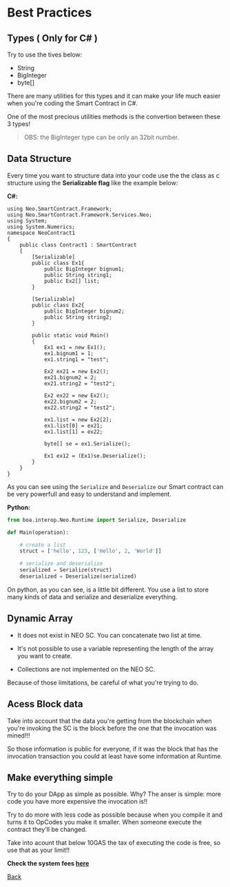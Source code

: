 # Best Practices

## Types ( Only for C# )

Try to use the tives below:
- String
- BigInteger
- byte[]

There are many utilities for this types and it can make your life much easier when you're coding the Smart Contract in C#.

One of the most precious utilities methods is the convertion between these 3 types!

> OBS: the BigInteger type can be only an 32bit number.

## Data Structure

Every time you want to structure data into your code use the the class as c structure using the **Serializable flag** like the example below:

**C#:**
```CSharp
using Neo.SmartContract.Framework;
using Neo.SmartContract.Framework.Services.Neo;
using System;
using System.Numerics;
namespace NeoContract1
{
    public class Contract1 : SmartContract
    {
        [Serializable]
        public class Ex1{
            public BigInteger bignum1;
            public String string1;
            public Ex2[] list;
        }
        
        [Serializable]
        public class Ex2{
            public BigInteger bignum2;
            public String string2;
        }
        
        public static void Main()
        {
            Ex1 ex1 = new Ex1();
            ex1.bignum1 = 1;
            ex1.string1 = "test";
            
            Ex2 ex21 = new Ex2();
            ex21.bignum2 = 2;
            ex21.string2 = "test2";

            Ex2 ex22 = new Ex2();
            ex22.bignum2 = 2;
            ex22.string2 = "test2";
            
            ex1.list = new Ex2[2];
            ex1.list[0] = ex21;
            ex1.list[1] = ex22;
            
            byte[] se = ex1.Serialize();
            
            Ex1 ex12 = (Ex1)se.Deserialize();
        }
    }
}
```

As you can see using the ``Serialize`` and ``Deserialize`` our Smart contract can be very powerfull and easy to understand and implement.

**Python:**
```Python
from boa.interop.Neo.Runtime import Serialize, Deserialize

def Main(operation):

    # create a list
    struct = ['hello', 123, ['Hello', 2, 'World']]

    # serialize and deserialize
    serialized = Serialize(struct)
    deserialized = Deserialize(serialized)
```

On python, as you can see, is a little bit different. You use a list to store many kinds of data and serialize and deserialize everything.

## Dynamic Array

 - It does not exist in NEO SC. You can concatenate two list at time.

 - It's not possible to use a variable representing the length of the array you want to create.

 - Collections are not implemented on the NEO SC.

Because of those limitations, be careful of what you're trying to do.

## Acess Block data

Take into account that the data you're getting from the blockchain when you're invoking the SC is the block before the one that the invocation was mined!!!

So those information is public for everyone, if it was the block that has the invocation transaction you could at least have some information at Runtime.

## Make everything simple

Try to do your  DApp as simple as possible. Why?
The anser is simple: more code you have more expensive the invocation is!!

Try to do more with less code as possible because when you compile it and turns it to OpCodes you make it smaller. When someone execute the contract they'll be changed.

Take into acount that below 10GAS the tax of executing the code is free, so use that as your limit!!

**Check the system fees [here](http://docs.neo.org/en-us/sc/systemfees.html)**

[Back](../SmartContract.md)